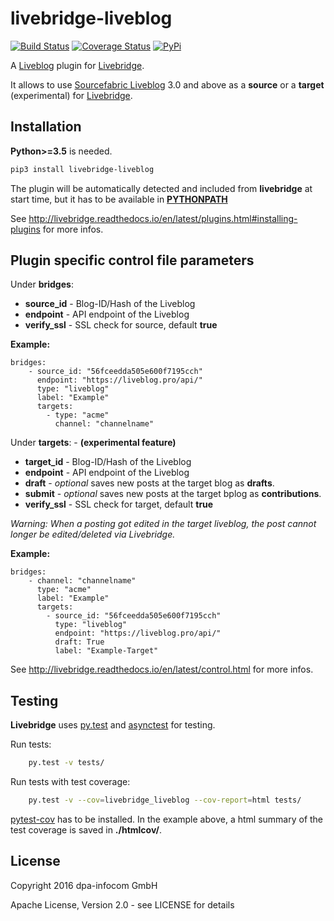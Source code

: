 # livebridge-liveblog

[![Build Status](https://travis-ci.org/dpa-newslab/livebridge-liveblog.svg?branch=master)](https://travis-ci.org/dpa-newslab/livebridge-liveblog)
[![Coverage Status](https://coveralls.io/repos/github/dpa-newslab/livebridge-liveblog/badge.svg?branch=master)](https://coveralls.io/github/dpa-newslab/livebridge-liveblog?branch=master)
[![PyPi](https://badge.fury.io/py/livebridge-liveblog.svg)](https://pypi.python.org/pypi/livebridge-liveblog)

A [Liveblog](https://www.sourcefabric.org/en/liveblog/) plugin for [Livebridge](https://github.com/dpa-newslab/livebridge).

It allows to use [Sourcefabric Liveblog](https://github.com/liveblog/liveblog) 3.0 and above as a **source** or a **target** (experimental) for [Livebridge](https://github.com/dpa-newslab/livebridge).

## Installation
**Python>=3.5** is needed.
```sh
pip3 install livebridge-liveblog
```
The plugin will be automatically detected and included from **livebridge** at start time, but it has to be available in **[PYTHONPATH](https://docs.python.org/3/using/cmdline.html#envvar-PYTHONPATH)**

See http://livebridge.readthedocs.io/en/latest/plugins.html#installing-plugins for more infos.

## Plugin specific control file parameters

Under **bridges**:
* **source_id** - Blog-ID/Hash of the Liveblog
* **endpoint** - API endpoint of the Liveblog
* **verify_ssl** - SSL check for source, default **true**

**Example:**
```
bridges:
    - source_id: "56fceedda505e600f7195cch"
      endpoint: "https://liveblog.pro/api/"
      type: "liveblog"
      label: "Example"
      targets:
        - type: "acme"
          channel: "channelname"
```

Under **targets**: - **(experimental feature)**
* **target_id** - Blog-ID/Hash of the Liveblog
* **endpoint** - API endpoint of the Liveblog
* **draft** - *optional* saves new posts at the target blog as **drafts**.
* **submit** - *optional* saves new posts at the target bplog as **contributions**.
* **verify_ssl** - SSL check for target, default **true**

*Warning: When a posting got edited in the target liveblog, the post cannot longer be edited/deleted via Livebridge.*


**Example:**
```
bridges:
    - channel: "channelname"
      type: "acme"
      label: "Example"
      targets:
        - source_id: "56fceedda505e600f7195cch"
          type: "liveblog"
          endpoint: "https://liveblog.pro/api/"
          draft: True
          label: "Example-Target"
```

See http://livebridge.readthedocs.io/en/latest/control.html for more infos.

## Testing
**Livebridge** uses [py.test](http://pytest.org/) and [asynctest](http://asynctest.readthedocs.io/) for testing.

Run tests:

```sh
    py.test -v tests/
```

Run tests with test coverage:

```sh
    py.test -v --cov=livebridge_liveblog --cov-report=html tests/
```

[pytest-cov](https://pypi.python.org/pypi/pytest-cov) has to be installed. In the example above, a html summary of the test coverage is saved in **./htmlcov/**.

## License
Copyright 2016 dpa-infocom GmbH

Apache License, Version 2.0 - see LICENSE for details
